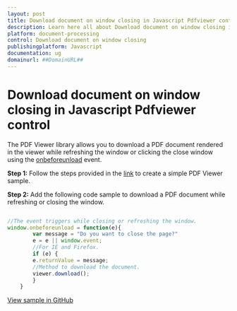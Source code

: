 ```yaml
---
layout: post
title: Download document on window closing in Javascript Pdfviewer control | Syncfusion
description: Learn here all about Download document on window closing in Syncfusion Javascript Pdfviewer control of Syncfusion Essential JS 2 and more.
platform: document-processing
control: Download document on window closing
publishingplatform: Javascript
documentation: ug
domainurl: ##DomainURL##
---
```


# Download document on window closing in Javascript Pdfviewer control

The PDF Viewer library allows you to download a PDF document rendered in the viewer while refreshing the window or clicking the close window using the [onbeforeunload](https://ej2.syncfusion.com/documentation/api/pdfviewer/#unload) event.

**Step 1:** Follow the steps provided in the [link](https://help.syncfusion.com/document-processing/pdf/pdf-viewer/javascript-es5/getting-started/) to create a simple PDF Viewer sample.

**Step 2:** Add the following code sample to download a PDF document while refreshing or closing the window.

```ts

//The event triggers while closing or refreshing the window.
window.onbeforeunload = function(e){
        var message = "Do you want to close the page?"
        e = e || window.event;
        //For IE and Firefox.
        if (e) {
        e.returnValue = message;
        //Method to download the document.
        viewer.download();
        }
    }

```

[View sample in GitHub](https://github.com/SyncfusionExamples/javascript-pdf-viewer-examples/tree/master/Download/Download%20the%20pdf%20document%20before%20closing%20window%20or%20refresh)